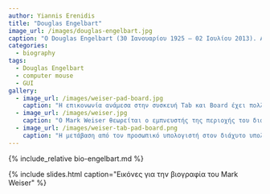 ```yaml
---
author: Yiannis Erenidis
title: "Douglas Engelbart"
image_url: /images/douglas-engelbart.jpg
caption: "O Douglas Engelbart (30 Ιανουαρίου 1925 – 02 Ιουλίου 2013). Αμερικάνος μηχανικός και εφευρέτης. Τιμήθηκε με πολλά βραβεία όπως Turing Award, Lemelson-MIT Prize, National Medal of Technology κ.α.. Ξεκίνησε να εργάζεται την δεκαετία του 1950. Διακρίθηκε για τις πατέντες του  Graphical User Interface (GUI), groupware και computer mouse. Θεωρήθηκε ο πατέρας του ποντικιού των ηλεκτρονικών υπολογιστών."
categories:
  - biography
tags:
  - Douglas Engelbart
  - computer mouse
  - GUI
gallery:
  - image_url: /images/weiser-pad-board.jpg
    caption: "Η επικονωνία ανάμεσα στην συσκευή Tab και Board έχει πολλές συνεργατικές εφαρμογές όπως σε αίθουσες συναντήσεων καθώς και σε αίθουσες διδασκαλίας."
  - image_url: /images/weiser.jpg
    caption: "Ο Mark Weiser θεωρείται ο εμπνευστής της περιοχής του διάχυτου υπολογισμού και κατασκεύασε τα πρώτα λειτουργικά πρωτότυπα για ένα οικοσύστημα συσκευών χρήστη, όπου η κάθε ξεχωριστή συσκευή διάδρασης συνδεόταν με τις άλλες για να προσφέρει την κατάλληλη πληροφορία στην κατάλληλη στιγμή και με όσο γίνεται μικρότερη συνειδητή εμπλοκή του χρήστη."
  - image_url: /images/weiser-tab-pad-board.png
    caption: "Η μετάβαση από τον προσωπικό υπολογιστή στον διάχυτο υπολογισμό σημαίνει πως εκτός από πολλές συσκευές που επικοινωνούν μεταξύ τους έχουμε επιπλέον και την επικοινωνία με τις συσκευές των άλλων χρηστών, οπότε η μετάβαση έχει και έναν έντονο κοινωνικό χαρακτήρα."
---
```


{% include_relative bio-engelbart.md %}

{% include slides.html caption="Εικόνες για την βιογραφία του Mark Weiser" %}
